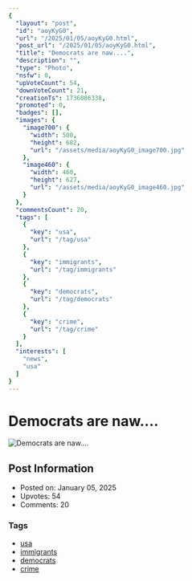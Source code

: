 ```yaml
---
{
  "layout": "post",
  "id": "aoyKyG0",
  "url": "/2025/01/05/aoyKyG0.html",
  "post_url": "/2025/01/05/aoyKyG0.html",
  "title": "Democrats are naw....",
  "description": "",
  "type": "Photo",
  "nsfw": 0,
  "upVoteCount": 54,
  "downVoteCount": 21,
  "creationTs": 1736086338,
  "promoted": 0,
  "badges": [],
  "images": {
    "image700": {
      "width": 500,
      "height": 682,
      "url": "/assets/media/aoyKyG0_image700.jpg"
    },
    "image460": {
      "width": 460,
      "height": 627,
      "url": "/assets/media/aoyKyG0_image460.jpg"
    }
  },
  "commentsCount": 20,
  "tags": [
    {
      "key": "usa",
      "url": "/tag/usa"
    },
    {
      "key": "immigrants",
      "url": "/tag/immigrants"
    },
    {
      "key": "democrats",
      "url": "/tag/democrats"
    },
    {
      "key": "crime",
      "url": "/tag/crime"
    }
  ],
  "interests": [
    "news",
    "usa"
  ]
}
---
```


# Democrats are naw....

![Democrats are naw....](/assets/media/aoyKyG0_image700.jpg)

## Post Information

- Posted on: January 05, 2025
- Upvotes: 54
- Comments: 20

### Tags

- [usa](/tag/usa)
- [immigrants](/tag/immigrants)
- [democrats](/tag/democrats)
- [crime](/tag/crime)
